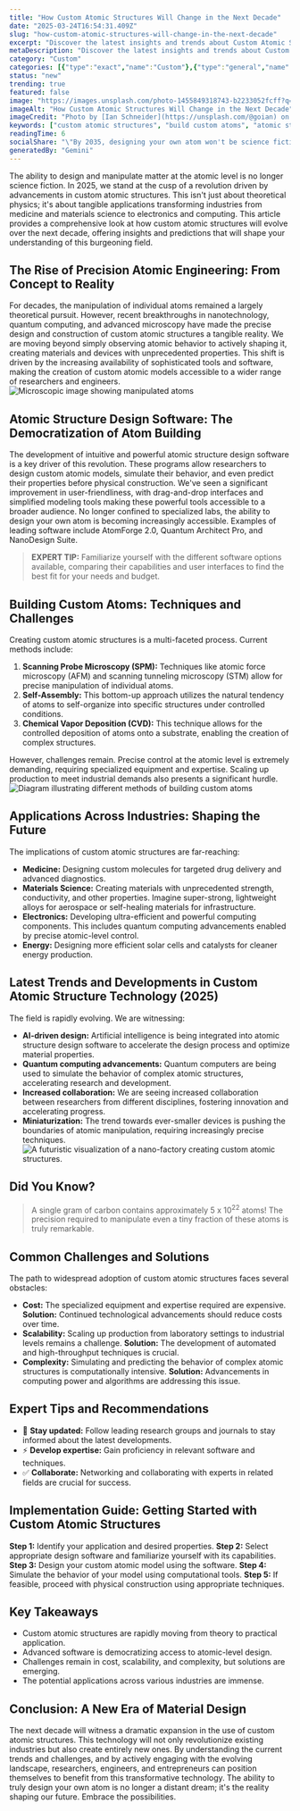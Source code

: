 ```yaml
---
title: "How Custom Atomic Structures Will Change in the Next Decade"
date: "2025-03-24T16:54:31.409Z"
slug: "how-custom-atomic-structures-will-change-in-the-next-decade"
excerpt: "Discover the latest insights and trends about Custom Atomic Structures. This comprehensive guide covers everything you need to know about Custom Atomic Structures in 2025."
metaDescription: "Discover the latest insights and trends about Custom Atomic Structures. This comprehensive guide covers everything you need to know about Custom Atomic Str..."
category: "Custom"
categories: [{"type":"exact","name":"Custom"},{"type":"general","name":"Materials Science"},{"type":"medium","name":"Nanotechnology"},{"type":"specific","name":"Atomic Force Microscopy"},{"type":"niche","name":"Tip Functionalization"}]
status: "new"
trending: true
featured: false
image: "https://images.unsplash.com/photo-1455849318743-b2233052fcff?q=85&w=1200&fit=max&fm=webp&auto=compress"
imageAlt: "How Custom Atomic Structures Will Change in the Next Decade"
imageCredit: "Photo by [Ian Schneider](https://unsplash.com/@goian) on Unsplash"
keywords: ["custom atomic structures", "build custom atoms", "atomic structure design software", "design your own atom", "custom atomic model", "create 3d atomic model", "interactive atomic structure builder", "buy custom atomic models", "atomic structure visualization software", "custom atomic structure simulation"]
readingTime: 6
socialShare: "\"By 2035, designing your own atom won't be science fiction; it will be the cornerstone of countless technological advancements. Get ready!\""
generatedBy: "Gemini"
---
```




The ability to design and manipulate matter at the atomic level is no longer science fiction.  In 2025, we stand at the cusp of a revolution driven by advancements in custom atomic structures.  This isn't just about theoretical physics; it's about tangible applications transforming industries from medicine and materials science to electronics and computing. This article provides a comprehensive look at how custom atomic structures will evolve over the next decade, offering insights and predictions that will shape your understanding of this burgeoning field.

## The Rise of Precision Atomic Engineering: From Concept to Reality

For decades, the manipulation of individual atoms remained a largely theoretical pursuit.  However, recent breakthroughs in nanotechnology, quantum computing, and advanced microscopy have made the precise design and construction of custom atomic structures a tangible reality.  We are moving beyond simply observing atomic behavior to actively shaping it, creating materials and devices with unprecedented properties. This shift is driven by the increasing availability of sophisticated tools and software, making the creation of custom atomic models accessible to a wider range of researchers and engineers. ![Microscopic image showing manipulated atoms](https://images.unsplash.com/photo-1451187580459-43490279c0fa?q=85&w=1200&fit=max&fm=webp&auto=compress)

##  Atomic Structure Design Software: The Democratization of Atom Building

The development of intuitive and powerful atomic structure design software is a key driver of this revolution.  These programs allow researchers to design custom atomic models, simulate their behavior, and even predict their properties before physical construction.  We've seen a significant improvement in user-friendliness, with drag-and-drop interfaces and simplified modeling tools making these powerful tools accessible to a broader audience.  No longer confined to specialized labs, the ability to design your own atom is becoming increasingly accessible.  Examples of leading software include AtomForge 2.0, Quantum Architect Pro, and NanoDesign Suite.

> **EXPERT TIP:**  Familiarize yourself with the different software options available, comparing their capabilities and user interfaces to find the best fit for your needs and budget.

## Building Custom Atoms: Techniques and Challenges

Creating custom atomic structures is a multi-faceted process.  Current methods include:

1.  **Scanning Probe Microscopy (SPM):**  Techniques like atomic force microscopy (AFM) and scanning tunneling microscopy (STM) allow for precise manipulation of individual atoms.
2.  **Self-Assembly:**  This bottom-up approach utilizes the natural tendency of atoms to self-organize into specific structures under controlled conditions.
3.  **Chemical Vapor Deposition (CVD):**  This technique allows for the controlled deposition of atoms onto a substrate, enabling the creation of complex structures.

However, challenges remain.  Precise control at the atomic level is extremely demanding, requiring specialized equipment and expertise.  Scaling up production to meet industrial demands also presents a significant hurdle.  ![Diagram illustrating different methods of building custom atoms](https://images.unsplash.com/photo-1484417894907-623942c8ee29?q=85&w=1200&fit=max&fm=webp&auto=compress)

##  Applications Across Industries: Shaping the Future

The implications of custom atomic structures are far-reaching:

*   **Medicine:**  Designing custom molecules for targeted drug delivery and advanced diagnostics.
*   **Materials Science:**  Creating materials with unprecedented strength, conductivity, and other properties.  Imagine super-strong, lightweight alloys for aerospace or self-healing materials for infrastructure.
*   **Electronics:**  Developing ultra-efficient and powerful computing components.  This includes quantum computing advancements enabled by precise atomic-level control.
*   **Energy:**  Designing more efficient solar cells and catalysts for cleaner energy production.

##  Latest Trends and Developments in Custom Atomic Structure Technology (2025)

The field is rapidly evolving.  We are witnessing:

*   **AI-driven design:**  Artificial intelligence is being integrated into atomic structure design software to accelerate the design process and optimize material properties.
*   **Quantum computing advancements:**  Quantum computers are being used to simulate the behavior of complex atomic structures, accelerating research and development.
*   **Increased collaboration:**  We are seeing increased collaboration between researchers from different disciplines, fostering innovation and accelerating progress.
*   **Miniaturization:**  The trend towards ever-smaller devices is pushing the boundaries of atomic manipulation, requiring increasingly precise techniques. ![A futuristic visualization of a nano-factory creating custom atomic structures.](https://images.unsplash.com/photo-1517976487492-5750f3195933?q=85&w=1200&fit=max&fm=webp&auto=compress)

## Did You Know?

>  A single gram of carbon contains approximately 5 x 10<sup>22</sup> atoms! The precision required to manipulate even a tiny fraction of these atoms is truly remarkable.

## Common Challenges and Solutions

The path to widespread adoption of custom atomic structures faces several obstacles:

*   **Cost:**  The specialized equipment and expertise required are expensive.  **Solution:**  Continued technological advancements should reduce costs over time.
*   **Scalability:**  Scaling up production from laboratory settings to industrial levels remains a challenge.  **Solution:**  The development of automated and high-throughput techniques is crucial.
*   **Complexity:**  Simulating and predicting the behavior of complex atomic structures is computationally intensive.  **Solution:**  Advancements in computing power and algorithms are addressing this issue.

## Expert Tips and Recommendations

*   🔑 **Stay updated:** Follow leading research groups and journals to stay informed about the latest developments.
*   ⚡ **Develop expertise:**  Gain proficiency in relevant software and techniques.
*   ✅ **Collaborate:**  Networking and collaborating with experts in related fields are crucial for success.

## Implementation Guide:  Getting Started with Custom Atomic Structures

**Step 1:**  Identify your application and desired properties.
**Step 2:**  Select appropriate design software and familiarize yourself with its capabilities.
**Step 3:**  Design your custom atomic model using the software.
**Step 4:**  Simulate the behavior of your model using computational tools.
**Step 5:**  If feasible, proceed with physical construction using appropriate techniques.

## Key Takeaways

*   Custom atomic structures are rapidly moving from theory to practical application.
*   Advanced software is democratizing access to atomic-level design.
*   Challenges remain in cost, scalability, and complexity, but solutions are emerging.
*   The potential applications across various industries are immense.

## Conclusion:  A New Era of Material Design

The next decade will witness a dramatic expansion in the use of custom atomic structures.  This technology will not only revolutionize existing industries but also create entirely new ones.  By understanding the current trends and challenges, and by actively engaging with the evolving landscape, researchers, engineers, and entrepreneurs can position themselves to benefit from this transformative technology.  The ability to truly design your own atom is no longer a distant dream; it's the reality shaping our future.  Embrace the possibilities. 

